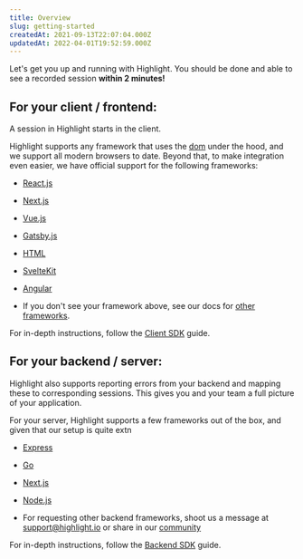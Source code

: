 ```yaml
---
title: Overview
slug: getting-started
createdAt: 2021-09-13T22:07:04.000Z
updatedAt: 2022-04-01T19:52:59.000Z
---
```


Let's get you up and running with Highlight. You should be done and able to see a recorded session **within 2 minutes!**
## For your client / frontend:

A session in Highlight starts in the client. 

Highlight supports any framework that uses the [dom](https://www.w3schools.com/js/js_htmldom.asp) under the hood, and we support all modern browsers to date. Beyond that, to make integration even easier, we have official support for the following frameworks:

-   [React.js](./client-sdk/reactjs.md)

-   [Next.js](./client-sdk/nextjs.md)

-   [Vue.js](./client-sdk/vuejs.md)

-   [Gatsby.js](./client-sdk/gatsbyjs.md)

-   [HTML](./client-sdk/html.md)

-   [SvelteKit](./client-sdk/sveltekit.md)

-   [Angular](./client-sdk/angular.md)

-   If you don't see your framework above, see our docs for [other frameworks](./client-sdk/other.md).

For in-depth instructions, follow the [Client SDK](./client-sdk/1_client-sdk-overview.md) guide.

## For your backend / server:

Highlight also supports reporting errors from your backend and mapping these to corresponding sessions. This gives you and your team a full picture of your application. 


For your server, Highlight supports a few frameworks out of the box, and given that our setup is quite extn

-   [Express](./backend-sdk/express.md)

-   [Go](./backend-sdk/go.md)

-   [Next.js](./backend-sdk/nextjs.md)

-   [Node.js](./backend-sdk/nodejs.md)

-   For requesting other backend frameworks, shoot us a message at [support@highlight.io](mailto:support@highlight.io) or share in our [community](https://discord.gg/yxaXEAqgwN)

For in-depth instructions, follow the [Backend SDK](./backend-sdk/backend-sdk-overview.md) guide.